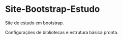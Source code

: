 # Site-Bootstrap-Estudo
Site de estudo em bootstrap.

Configurações de bibliotecas e estrutura básica pronta.
